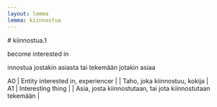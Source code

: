 ```yaml
---
layout: lemma
lemma: kiinnostua
---
```


<div class="sense">
# <span class="sensename">kiinnostua.1</span>

<span class="description">become interested in</span>

<span class="description">innostua jostakin asiasta tai tekemään jotakin asiaa</span>

A0 | Entity interested in, experiencer |   | Taho, joka kiinnostuu, kokija |  
A1 | Interesting thing |   | Asia, josta kiinnostutaan, tai jota kiinnostutaan tekemään |  

</div>

